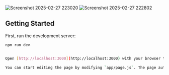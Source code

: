 ![Screenshot 2025-02-27 223020](https://github.com/user-attachments/assets/3dc4be74-302d-4750-9c38-74b969d97fc9)
![Screenshot 2025-02-27 222802](https://github.com/user-attachments/assets/8db52bec-4697-48e9-80c1-ebd4079f68b7)


## Getting Started

First, run the development server:

```bash
npm run dev


Open [http://localhost:3000](http://localhost:3000) with your browser to see the result.

You can start editing the page by modifying `app/page.js`. The page auto-updates as you edit the file.


